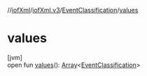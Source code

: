 //[iofXml](../../../index.md)/[iofXml.v3](../index.md)/[EventClassification](index.md)/[values](values.md)

# values

[jvm]\
open fun [values](values.md)(): [Array](https://kotlinlang.org/api/latest/jvm/stdlib/kotlin/-array/index.html)<[EventClassification](index.md)>
